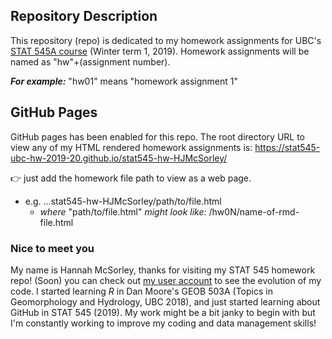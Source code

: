 ## Repository Description
This repository (repo) is dedicated to my homework assignments for UBC's [STAT 545A course](https://stat545.stat.ubc.ca/) (Winter term 1, 2019). Homework assignments will be named as "hw"+(assignment number).

 ___For example:___ 
"hw01" means "homework assignment 1" 

## GitHub Pages
GitHub pages has been enabled for this repo. 
The root directory URL to view any of my HTML rendered homework assignments is:
https://stat545-ubc-hw-2019-20.github.io/stat545-hw-HJMcSorley/

:point_right: just add the homework file path to view as a web page.

  * e.g. ...stat545-hw-HJMcSorley/path/to/file.html  
      * _where_ "path/to/file.html" _might look like:_ /hw0N/name-of-rmd-file.html
  
### Nice to meet you  
My name is Hannah McSorley, thanks for visiting my STAT 545 homework repo! (Soon) you can check out [my user account](https://github.com/HJMcSorley) to see the evolution of my code. I started learning _R_ in Dan Moore's GEOB 503A (Topics in Geomorphology and Hydrology, UBC 2018), and just started learning about GitHub in STAT 545 (2019). My work might be a bit janky to begin with but I'm constantly working to improve my coding and data management skills! 

